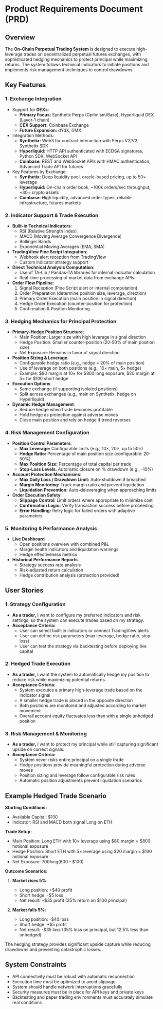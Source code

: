 # Product Requirements Document (PRD)

## Overview

The **On-Chain Perpetual Trading System** is designed to execute high-leverage trades on decentralized perpetual futures exchanges, with sophisticated hedging mechanics to protect principal while maximizing returns. The system follows technical indicators to initiate positions and implements risk management techniques to control drawdowns.

## Key Features

### 1. **Exchange Integration**

- Support for **DEXs**:
  - **Primary Focus:** Synthetix Perps (Optimism/Base), Hyperliquid DEX (Layer-1 chain)
  - **CEX Support:** Coinbase Exchange
  - **Future Expansion:** dYdX, GMX
- Integration Methods:
  - **Synthetix:** Web3 for contract interaction with Perps V2/V3, Synthetix SDK
  - **Hyperliquid:** HTTP API authenticated with ECDSA signatures, Python SDK, WebSocket API
  - **Coinbase:** REST and WebSocket APIs with HMAC authentication, Advanced Trade API for futures
- Key Features by Exchange:
  - **Synthetix:** Deep liquidity pool, oracle-based pricing, up to 50× leverage
  - **Hyperliquid:** On-chain order book, ~100k orders/sec throughput, ~30+ crypto assets
  - **Coinbase:** High liquidity, advanced order types, reliable infrastructure, futures markets

### 2. **Indicator Support & Trade Execution**

- **Built-in Technical Indicators**:
  - RSI (Relative Strength Index)
  - MACD (Moving Average Convergence Divergence)
  - Bollinger Bands
  - Exponential Moving Averages (EMA, SMA)
- **TradingView Pine Script Integration**:
  - Webhook alert reception from TradingView
  - Custom indicator strategy support
- **Direct Technical Analysis Computation**:
  - Use of TA-Lib / Pandas-TA libraries for internal indicator calculation
  - Real-time processing of market data from exchange APIs
- **Order Flow Pipeline**:
  1. Signal Reception (Pine Script alert or internal computation)
  2. Order Preparation (determine position size, leverage, direction)
  3. Primary Order Execution (main position in signal direction)
  4. Hedge Order Execution (counter-position for protection)
  5. Confirmation & Position Monitoring

### 3. **Hedging Mechanics for Principal Protection**

- **Primary-Hedge Position Structure**:
  - Main Position: Larger size with high leverage in signal direction
  - Hedge Position: Smaller counter-position (20-50% of main position size)
  - Net Exposure: Remains in favor of signal direction
- **Position Sizing & Leverage**:
  - Configurable hedge ratio (e.g., hedge = 20% of main position)
  - Use of leverage on both positions (e.g., 10× main, 5× hedge)
  - Example: $80 margin at 10× for $800 long exposure, $20 margin at 5× for $100 short hedge
- **Execution Options**:
  - Same exchange (if supporting isolated positions)
  - Split across exchanges (e.g., main on Synthetix, hedge on Hyperliquid)
- **Dynamic Hedge Management**:
  - Reduce hedge when trade becomes profitable
  - Hold hedge as protection against adverse moves
  - Close main position and rely on hedge if trend reverses

### 4. **Risk Management Configuration**

- **Position Control Parameters**:
  - **Max Leverage:** Configurable limits (e.g., 10×, 20×, up to 50×)
  - **Hedge Ratio:** Percentage of main position size (configurable: 20-50%)
  - **Max Position Size:** Percentage of total capital per trade
  - **Stop-Loss Levels:** Automatic closure on % drawdown (e.g., -10%)
- **Account Protection Mechanisms**:
  - **Max Daily Loss / Drawdown Limit:** Auto-shutdown if breached
  - **Margin Monitoring:** Track margin ratio and prevent liquidation
  - **Liquidation Prevention:** Auto-deleveraging when approaching limits
- **Order Execution Safety**:
  - **Slippage Control:** Limit orders where appropriate to minimize cost
  - **Confirmation Logic:** Verify transaction success before proceeding
  - **Error Handling:** Retry logic for failed orders with adaptive parameters

### 5. **Monitoring & Performance Analysis**

- **Live Dashboard**
  - Open positions overview with combined P&L
  - Margin health indicators and liquidation warnings
  - Hedge effectiveness metrics
- **Historical Performance Reports**
  - Strategy success rate analysis
  - Risk-adjusted return calculation
  - Hedge contribution analysis (protection provided)

## User Stories

### 1. **Strategy Configuration**

- **As a trader,** I want to configure my preferred indicators and risk settings, so the system can execute trades based on my strategy.
- **Acceptance Criteria:**
  - User can select built-in indicators or connect TradingView alerts
  - User can define risk parameters (max leverage, hedge ratio, stop-loss)
  - User can test the strategy via backtesting before deploying live capital

### 2. **Hedged Trade Execution**

- **As a trader,** I want the system to automatically hedge my position to reduce risk while maximizing potential returns.
- **Acceptance Criteria:**
  - System executes a primary high-leverage trade based on the indicator signal
  - A smaller hedge trade is placed in the opposite direction
  - Both positions are monitored and adjusted according to market movement
  - Overall account equity fluctuates less than with a single unhedged position

### 3. **Risk Management & Monitoring**

- **As a trader,** I want to protect my principal while still capturing significant upside on correct signals.
- **Acceptance Criteria:**
  - System never risks entire principal on a single trade
  - Hedge positions provide meaningful protection during adverse moves
  - Position sizing and leverage follow configurable risk rules
  - Automatic position adjustments prevent liquidation scenarios

## Example Hedged Trade Scenario

**Starting Conditions:**
- Available Capital: $100
- Indicator: RSI and MACD both signal Long on ETH

**Trade Setup:**
- Main Position: Long ETH with 10× leverage using $80 margin = $800 notional exposure
- Hedge Position: Short ETH with 5× leverage using $20 margin = $100 notional exposure
- Net Exposure: $700 long ($800 - $100)

**Outcome Scenarios:**
1. **Market rises 5%**: 
   - Long position: +$40 profit
   - Short hedge: -$5 loss
   - Net result: +$35 profit (35% return on $100 principal)

2. **Market falls 5%**:
   - Long position: -$40 loss
   - Short hedge: +$5 profit
   - Net result: -$35 loss (35% loss on principal, but 12.5% less than unhedged)

The hedging strategy provides significant upside capture while reducing drawdowns and preventing catastrophic losses.

## System Constraints

- API connectivity must be robust with automatic reconnection
- Execution time must be optimized to avoid slippage
- System should handle network interruptions gracefully
- Security measures must be in place for API keys and private keys 
- Backtesting and paper trading environments must accurately simulate real conditions
